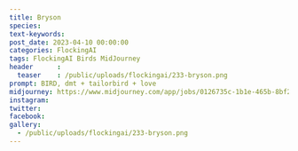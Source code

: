 ```yaml
---
title: Bryson
species: 
text-keywords: 
post_date: 2023-04-10 00:00:00
categories: FlockingAI
tags: FlockingAI Birds MidJourney 
header      :
  teaser    : /public/uploads/flockingai/233-bryson.png
prompt: BIRD, dmt + tailorbird + love
midjourney: https://www.midjourney.com/app/jobs/0126735c-1b1e-465b-8bf2-11673b4289af
instagram: 
twitter: 
facebook: 
gallery: 
  - /public/uploads/flockingai/233-bryson.png
---
```


